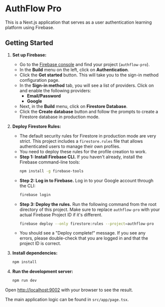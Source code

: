 # AuthFlow Pro

This is a Next.js application that serves as a user authentication learning platform using Firebase.

## Getting Started

1.  **Set up Firebase:**
    *   Go to the [Firebase console](https://console.firebase.google.com/) and find your project (`authflow-pro`).
    *   In the **Build** menu on the left, click on **Authentication**.
    *   Click the **Get started** button. This will take you to the sign-in method configuration page.
    *   In the **Sign-in method** tab, you will see a list of providers. Click on and enable the following providers:
        *   **Email/Password**
        *   **Google**
    *   Next, in the **Build** menu, click on **Firestore Database**.
    *   Click the **Create database** button and follow the prompts to create a Firestore database in production mode.

2. **Deploy Firestore Rules:**
    * The default security rules for Firestore in production mode are very strict. This project includes a `firestore.rules` file that allows authenticated users to manage their own profiles.
    * You need to deploy these rules for the profile creation to work.
    * **Step 1: Install Firebase CLI.** If you haven't already, install the Firebase command-line tools:
      ```bash
      npm install -g firebase-tools
      ```
    * **Step 2: Log in to Firebase.** Log in to your Google account through the CLI:
       ```bash
      firebase login
       ```
    * **Step 3: Deploy the rules.** Run the following command from the root directory of this project. Make sure to replace `authflow-pro` with your actual Firebase Project ID if it's different.
       ```bash
      firebase deploy --only firestore:rules --project=authflow-pro
       ```
    * You should see a "Deploy complete!" message. If you see any errors, please double-check that you are logged in and that the project ID is correct.


3.  **Install dependencies:**
    ```bash
    npm install
    ```

4.  **Run the development server:**
    ```bash
    npm run dev
    ```

Open [http://localhost:9002](http://localhost:9002) with your browser to see the result.

The main application logic can be found in `src/app/page.tsx`.
